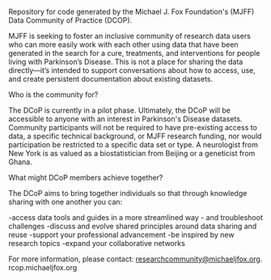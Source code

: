 Repository for code generated by the Michael J. Fox Foundation's (MJFF) Data Community of Practice (DCOP).

MJFF is seeking to foster an inclusive community of research data users who can more easily work with each other using data that have been generated in the search for a cure, treatments, and interventions for people living with Parkinson’s Disease. This is not a place for sharing the data directly—it’s intended to support conversations about how to access, use, and create persistent documentation about existing datasets.

Who is the community for?

The DCoP is currently in a pilot phase. Ultimately, the DCoP will be accessible to anyone with an interest in Parkinson's Disease datasets. Community participants will not be required to have pre-existing access to data, a specific technical background, or MJFF research funding, nor would participation be restricted to a specific data set or type. A neurologist from New York is as valued as a biostatistician from Beijing or a geneticist from Ghana.

What might DCoP members achieve together?

The DCoP aims to bring together individuals so that through knowledge sharing with one another you can:

-access data tools and guides in a more streamlined way - and troubleshoot challenges -discuss and evolve shared principles around data sharing and reuse -support your professional advancement -be inspired by new research topics -expand your collaborative networks

For more information, please contact: researchcommunity@michaeljfox.org. rcop.michaeljfox.org
